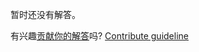 
暂时还没有解答。

有兴趣[贡献你的解答](https://github.com/BFEdev/BFE.dev-solutions/blob/main/question/explain-the-lifecycle-of-vue-instance_zh.md)吗? [Contribute guideline](https://github.com/BFEdev/BFE.dev-solutions#how-to-contribute)
